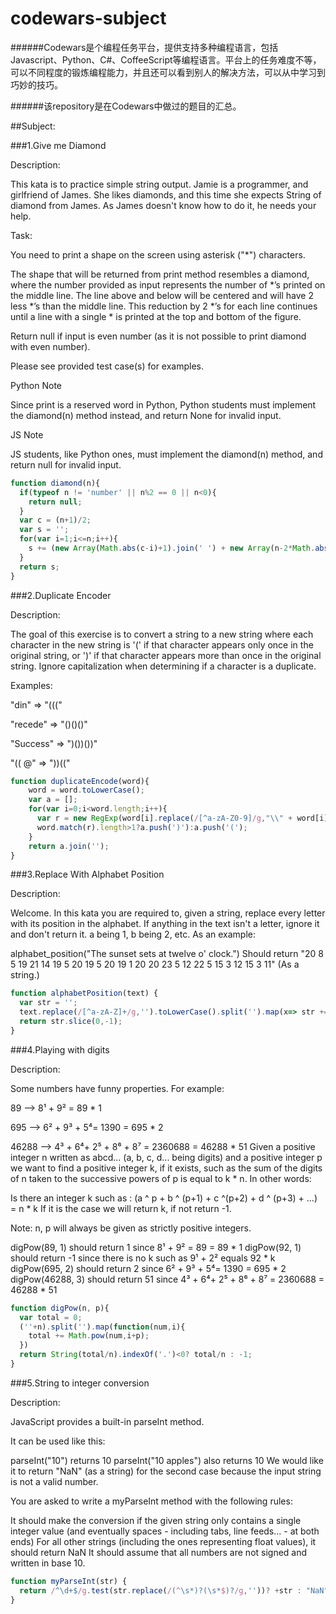 # codewars-subject

######Codewars是个编程任务平台，提供支持多种编程语言，包括Javascript、Python、C#、CoffeeScript等编程语言。平台上的任务难度不等，可以不同程度的锻炼编程能力，并且还可以看到别人的解决方法，可以从中学习到巧妙的技巧。


######该repository是在Codewars中做过的题目的汇总。

##Subject:

###1.Give me Diamond

Description:

This kata is to practice simple string output. Jamie is a programmer, and girlfriend of James. She likes diamonds, and this time she expects String of diamond from James. As James doesn't know how to do it, he needs your help.

Task:

You need to print a shape on the screen using asterisk ("*") characters.

The shape that will be returned from print method resembles a diamond, where the number provided as input represents the number of *’s printed on the middle line. The line above and below will be centered and will have 2 less *’s than the middle line. This reduction by 2 *’s for each line continues until a line with a single * is printed at the top and bottom of the figure.

Return null if input is even number (as it is not possible to print diamond with even number).

Please see provided test case(s) for examples.

Python Note

Since print is a reserved word in Python, Python students must implement the diamond(n) method instead, and return None for invalid input.

JS Note

JS students, like Python ones, must implement the diamond(n) method, and return null for invalid input.

```javascript
function diamond(n){
  if(typeof n != 'number' || n%2 == 0 || n<0){
    return null;
  }
  var c = (n+1)/2;
  var s = '';
  for(var i=1;i<=n;i++){
    s += (new Array(Math.abs(c-i)+1).join(' ') + new Array(n-2*Math.abs(c-i)+1).join('*')+'\n');
  }
  return s;
}
```

###2.Duplicate Encoder

Description:

The goal of this exercise is to convert a string to a new string where each character in the new string is '(' if that character appears only once in the original string, or ')' if that character appears more than once in the original string. Ignore capitalization when determining if a character is a duplicate.

Examples:

"din" => "((("

"recede" => "()()()"

"Success" => ")())())"

"(( @" => "))(("


```javascript
function duplicateEncode(word){
    word = word.toLowerCase();
    var a = [];
    for(var i=0;i<word.length;i++){
      var r = new RegExp(word[i].replace(/[^a-zA-Z0-9]/g,"\\" + word[i]),'g');
      word.match(r).length>1?a.push(')'):a.push('(');
    }
    return a.join('');
}
```
###3.Replace With Alphabet Position

Description:

Welcome. In this kata you are required to, given a string, replace every letter with its position in the alphabet. If anything in the text isn't a letter, ignore it and don't return it. a being 1, b being 2, etc. As an example:

alphabet_position("The sunset sets at twelve o' clock.")
Should return "20 8 5 19 21 14 19 5 20 19 5 20 19 1 20 20 23 5 12 22 5 15 3 12 15 3 11" (As a string.)

```javascript
function alphabetPosition(text) {
  var str = '';
  text.replace(/[^a-zA-Z]+/g,'').toLowerCase().split('').map(x=> str += (x.charCodeAt()-96 + ' '));
  return str.slice(0,-1);
}
```

###4.Playing with digits

Description:

Some numbers have funny properties. For example:

89 --> 8¹ + 9² = 89 * 1

695 --> 6² + 9³ + 5⁴= 1390 = 695 * 2

46288 --> 4³ + 6⁴+ 2⁵ + 8⁶ + 8⁷ = 2360688 = 46288 * 51
Given a positive integer n written as abcd... (a, b, c, d... being digits) and a positive integer p we want to find a positive integer k, if it exists, such as the sum of the digits of n taken to the successive powers of p is equal to k * n. In other words:

Is there an integer k such as : (a ^ p + b ^ (p+1) + c ^(p+2) + d ^ (p+3) + ...) = n * k
If it is the case we will return k, if not return -1.

Note: n, p will always be given as strictly positive integers.

digPow(89, 1) should return 1 since 8¹ + 9² = 89 = 89 * 1
digPow(92, 1) should return -1 since there is no k such as 9¹ + 2² equals 92 * k
digPow(695, 2) should return 2 since 6² + 9³ + 5⁴= 1390 = 695 * 2
digPow(46288, 3) should return 51 since 4³ + 6⁴+ 2⁵ + 8⁶ + 8⁷ = 2360688 = 46288 * 51

```javascript
function digPow(n, p){
  var total = 0;
  (''+n).split('').map(function(num,i){
    total += Math.pow(num,i+p);
  })
  return String(total/n).indexOf('.')<0? total/n : -1; 
}
```

###5.String to integer conversion

Description:

JavaScript provides a built-in parseInt method.

It can be used like this:

parseInt("10") returns 10
parseInt("10 apples") also returns 10
We would like it to return "NaN" (as a string) for the second case because the input string is not a valid number.

You are asked to write a myParseInt method with the following rules:

It should make the conversion if the given string only contains a single integer value (and eventually spaces - including tabs, line feeds... - at both ends)
For all other strings (including the ones representing float values), it should return NaN
It should assume that all numbers are not signed and written in base 10.


```javascript
function myParseInt(str) {
  return /^\d+$/g.test(str.replace(/(^\s*)?(\s*$)?/g,''))? +str : "NaN";
}
```
